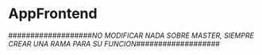 # AppFrontend


###################*NO MODIFICAR NADA SOBRE MASTER, SIEMPRE CREAR UNA RAMA PARA SU FUNCION*###################
